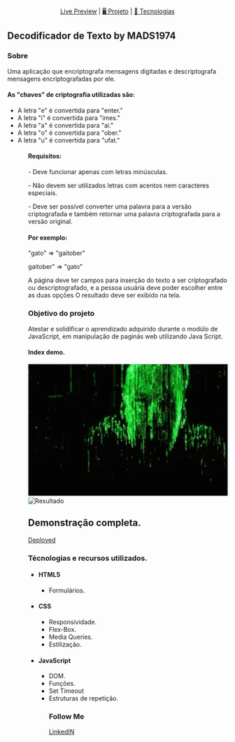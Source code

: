 </h1>

<p align="center">
  <a href="L I N K"> Live Preview</a>   |   
  <a href="#-projeto"> 🖥️ Projeto</a>   |   
  <a href="#-tecnologias">🚀 Tecnologias</a>
</p>

## Decodificador de Texto by MADS1974

<h3>Sobre</h3>
<p>Uma aplicação que encriptografa mensagens digitadas e descriptografa mensagens encriptografadas por ele.</p>

<h4>As "chaves" de criptografia utilizadas são:</h4>
<ul>
<li>A letra "e" é convertida para "enter."</li>
<li>A letra "i" é convertida para "imes."</li>
<li>A letra "a" é convertida para "ai."</li>
<li>
A letra "o" é convertida para "ober."</li>
<li>
A letra "u" é convertida para "ufat."</li>
<ul>

<h4>Requisitos:</h4>
<p>- Deve funcionar apenas com letras minúsculas.</p>
<p>- Não devem ser utilizados letras com acentos nem caracteres especiais.</p>
<p>- Deve ser possível converter uma palavra para a versão criptografada e também retornar uma palavra criptografada para a versão original.</p>

<h4>Por exemplo:</h4>
<p>"gato" => "gaitober"</p>
<p>gaitober" => "gato"</p>

<p>A página deve ter campos para inserção do texto a ser criptografado ou descriptografado, e a pessoa usuária deve poder escolher entre as duas opções
O resultado deve ser exibido na tela.</p>

<h3>Objetivo do projeto</h3>Atestar e solidificar o aprendizado adquirido durante o modúlo de JavaScript, em manipulação de paginás web utilizando Java Script.

<h4>Index demo.</h4>

<img src="./decodificador-de-texto-MADS1974/style/img/neo.webp" alt="Script" width="500" height="300">

<img src="./decodificador-de-texto-MADS1974/style/img/video-teaser.gif" alt="Resultado" width="500" height="300">

<h2>Demonstração completa.</h2>

[Deployed](https://mads1974.github.io/decodificador-de-texto-MADS1974/)

<h3>Técnologias e recursos utilizados.</h3>
<ul>
  <li><h4>HTML5</h4>
      <ul>
          <li>Formulários.</li>
      </ul>
  <li><h4>CSS</h4>
       <ul>
          <li>Responsividade.</li>
          <li>Flex-Box.</li>
          <li>Media Queries.</li>
          <li>Estilização.</li>
      </ul>
  </li>
  <li><h4>JavaScript</h4>
      <ul>
          <li>DOM.</li>
          <li>Funções.</li>
          <li>Set Timeout</li>
          <li>Estruturas de repetição.</li>
      </ul>
  </li>
<ul>

### Follow Me

[LinkedIN](https://www.linkedin.com/in/mads1974/)
